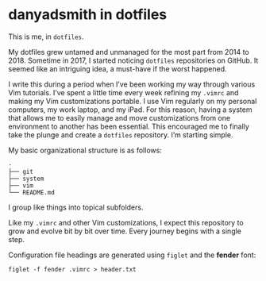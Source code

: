 # danyadsmith in dotfiles

This is me, in `dotfiles`.

My dotfiles grew untamed and unmanaged for the most part from 2014 to 2018.
Sometime in 2017, I started noticing `dotfiles` repositories on GitHub. It
seemed like an intriguing idea, a must-have if the worst happened.

I write this during a period when I’ve been working my way through various Vim
tutorials. I’ve spent a little time every week refining my `.vimrc` and making
my Vim customizations portable. I use Vim regularly on my personal computers, my
work laptop, and my iPad. For this reason, having a system that allows me to
easily manage and move customizations from one environment to another has been
essential. This encouraged me to finally take the plunge and create a `dotfiles`
repository. I’m starting simple.

My basic organizational structure is as follows:

    ·
    ├── git
    ├── system
    ├── vim
    └── README.md

I group like things into topical subfolders. 

Like my `.vimrc` and other Vim customizations, I expect this repository to grow
and evolve bit by bit over time. Every journey begins with a single step.

Configuration file headings are generated using `figlet` and the **fender** font:

    figlet -f fender .vimrc > header.txt
    
